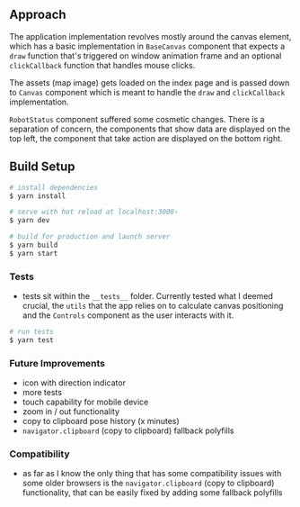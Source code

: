 
## Approach
The application implementation revolves mostly around the canvas element, which has a basic implementation in `BaseCanvas` component that expects a `draw` function that's triggered on window animation frame and an optional `clickCallback` function that handles mouse clicks.

The assets (map image) gets loaded on the index page and is passed down to `Canvas` component which is meant to handle the `draw` and `clickCallback` implementation.

`RobotStatus` component suffered some cosmetic changes. There is a separation of concern, the components that show data are displayed on the top left, the component that take action are displayed on the bottom right.

## Build Setup

```bash
# install dependencies
$ yarn install

# serve with hot reload at localhost:3000›
$ yarn dev

# build for production and launch server
$ yarn build
$ yarn start
```

### Tests
- tests sit within the `__tests__` folder. Currently tested what I deemed crucial, the `utils` that the app relies on to calculate canvas positioning and the `Controls` component as the user interacts with it.


```bash
# run tests
$ yarn test
```

### Future Improvements

- icon with direction indicator
- more tests
- touch capability for mobile device
- zoom in / out functionality
- copy to clipboard pose history (x minutes)
- `navigator.clipboard` (copy to clipboard) fallback polyfills

### Compatibility
- as far as I know the only thing that has some compatibility issues with some older browsers is the `navigator.clipboard` (copy to clipboard) functionality, that can be easily fixed by adding some fallback polyfills

